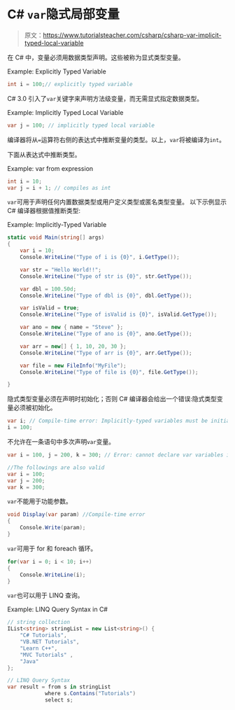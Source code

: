# C# `var`隐式局部变量

> 原文：<https://www.tutorialsteacher.com/csharp/csharp-var-implicit-typed-local-variable>

在 C# 中，变量必须用数据类型声明。这些被称为显式类型变量。

Example: Explicitly Typed Variable

```cs
int i = 100;// explicitly typed variable 
```

C# 3.0 引入了`var`关键字来声明方法级变量，而无需显式指定数据类型。

Example: Implicitly Typed Local Variable

```cs
var j = 100; // implicitly typed local variable 
```

编译器将从`=`运算符右侧的表达式中推断变量的类型。以上，`var`将被编译为`int`。

下面从表达式中推断类型。

Example: var from expression

```cs
int i = 10;
var j = i + 1; // compiles as int 
```

`var`可用于声明任何内置数据类型或用户定义类型或匿名类型变量。 以下示例显示 C# 编译器根据值推断类型:

Example: Implicitly-Typed Variable

```cs
static void Main(string[] args)
{
    var i = 10;
    Console.WriteLine("Type of i is {0}", i.GetType());

    var str = "Hello World!!";
    Console.WriteLine("Type of str is {0}", str.GetType());

    var dbl = 100.50d;
    Console.WriteLine("Type of dbl is {0}", dbl.GetType());

    var isValid = true;
    Console.WriteLine("Type of isValid is {0}", isValid.GetType());

    var ano = new { name = "Steve" };
    Console.WriteLine("Type of ano is {0}", ano.GetType());

    var arr = new[] { 1, 10, 20, 30 };
    Console.WriteLine("Type of arr is {0}", arr.GetType());

    var file = new FileInfo("MyFile");
    Console.WriteLine("Type of file is {0}", file.GetType());

} 
```

隐式类型变量必须在声明时初始化；否则 C# 编译器会给出一个错误:隐式类型变量必须被初始化。

```cs
var i; // Compile-time error: Implicitly-typed variables must be initialized
i = 100; 
```

不允许在一条语句中多次声明`var`变量。

```cs
var i = 100, j = 200, k = 300; // Error: cannot declare var variables in a single statement

//The followings are also valid
var i = 100; 
var j = 200; 
var k = 300; 
```

`var`不能用于功能参数。

```cs
void Display(var param) //Compile-time error
{
    Console.Write(param);
} 
```

`var`可用于 for 和 foreach 循环。

```cs
for(var i = 0; i < 10; i++)
{
    Console.WriteLine(i);
} 
```

`var`也可以用于 LINQ 查询。

Example: LINQ Query Syntax in C#

```cs
// string collection
IList<string> stringList = new List<string>() { 
    "C# Tutorials",
    "VB.NET Tutorials",
    "Learn C++",
    "MVC Tutorials" ,
    "Java" 
};

// LINQ Query Syntax
var result = from s in stringList
            where s.Contains("Tutorials") 
            select s;
```